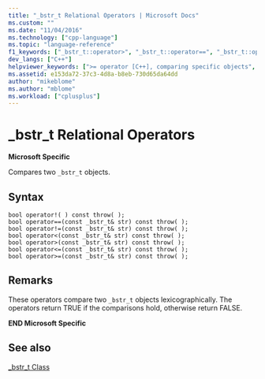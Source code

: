 ```yaml
---
title: "_bstr_t Relational Operators | Microsoft Docs"
ms.custom: ""
ms.date: "11/04/2016"
ms.technology: ["cpp-language"]
ms.topic: "language-reference"
f1_keywords: ["_bstr_t::operator>", "_bstr_t::operator==", "_bstr_t::operator>=", "_bstr_t::operator!=", "_bstr_t::operator<", "_bstr_t::operator<=", "_bstr_t::operator!"]
dev_langs: ["C++"]
helpviewer_keywords: [">= operator [C++], comparing specific objects", "operator<= [C++], bstr", "!= operator", "operator == [C++], bstr", "operator!= [C++], relational operators", "< operator [C++], comparing specific objects", "relational operators [C++], _bstr_t class", "operator== [C++], bstr", "<= operator [C++], with specific objects", "operator <= [C++], bstr", "operator >= [C++], bstr", "operator != [C++], relational operators", "> operator [C++], comparing specific objects", "operator< [C++], bstr", "== operator [C++], with specific Visual C++ objects", "operator>= [C++], bstr", "operator < [C++], bstr", "operator > [C++], bstr"]
ms.assetid: e153da72-37c3-4d8a-b8eb-730d65da64dd
author: "mikeblome"
ms.author: "mblome"
ms.workload: ["cplusplus"]
---
```

# _bstr_t Relational Operators
**Microsoft Specific**  
  
 Compares two `_bstr_t` objects.  
  
## Syntax  
  
```  
bool operator!( ) const throw( );   
bool operator==(const _bstr_t& str) const throw( );  
bool operator!=(const _bstr_t& str) const throw( );  
bool operator<(const _bstr_t& str) const throw( );  
bool operator>(const _bstr_t& str) const throw( );  
bool operator<=(const _bstr_t& str) const throw( );  
bool operator>=(const _bstr_t& str) const throw( );  
```  
  
## Remarks  
 These operators compare two `_bstr_t` objects lexicographically. The operators return TRUE if the comparisons hold, otherwise return FALSE.  
  
 **END Microsoft Specific**  
  
## See also  
 [_bstr_t Class](../cpp/bstr-t-class.md)